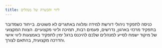 ```yaml
---
title: ליווי והכשרה של מנהלים
---
```


כניסה לתפקיד ניהולי דורשת למידה ומלווה באתגרים לא פשוטים.
בייחוד כשמדובר בתפקיד מרכזי בארגון, נדרשים, פעמים רבות, תמיכה וליווי מקצועיים.
הצוות המקצועי של מיקוד ישמח לסייע למנהלים שלכם להיכנס ברגל ימין לתפקיד באמצעות ליווי אישי והדרכה מקצועית, בהתאם לצורך.
